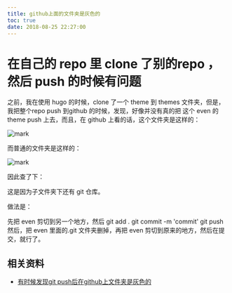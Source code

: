 ```yaml
---
title: github上面的文件夹是灰色的
toc: true
date: 2018-08-25 22:27:00
---
```


# 在自己的 repo 里 clone 了别的repo ，然后 push 的时候有问题

之前，我在使用 hugo 的时候，clone 了一个 theme 到 themes 文件夹，但是，我把整个repo push 到github 的时候，发现，好像并没有真的把 这个 even 的theme push 上去，而且，在 github 上看的话，这个文件夹是这样的：

![mark](http://images.iterate.site/blog/image/180825/fcF8J3JJlC.png?imageslim)

而普通的文件夹是这样的：

![mark](http://images.iterate.site/blog/image/180825/98kDhfAIlB.png?imageslim)

因此查了下：

这是因为子文件夹下还有 git 仓库。

做法是：

先把 even 剪切到另一个地方，然后 git add . git commit -m 'commit' git push 然后，把 even 里面的.git 文件夹删掉，再把 even 剪切到原来的地方，然后在提交，就行了。


## 相关资料

- [有时候发现git push后在github上文件夹是灰色的](https://blog.csdn.net/github_37360787/article/details/54619552)
